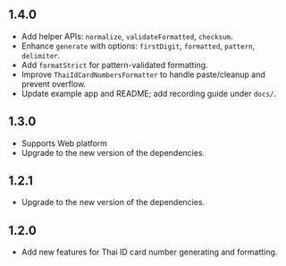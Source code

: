 ## 1.4.0

* Add helper APIs: `normalize`, `validateFormatted`, `checksum`.
* Enhance `generate` with options: `firstDigit`, `formatted`, `pattern`, `delimiter`.
* Add `formatStrict` for pattern-validated formatting.
* Improve `ThaiIdCardNumbersFormatter` to handle paste/cleanup and prevent overflow.
* Update example app and README; add recording guide under `docs/`.

## 1.3.0

* Supports Web platform
* Upgrade to the new version of the dependencies.

## 1.2.1

* Upgrade to the new version of the dependencies.

## 1.2.0

* Add new features for Thai ID card number generating and formatting.
